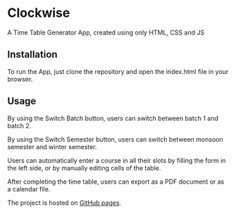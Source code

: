 # Clockwise
A Time Table Generator App, created using only HTML, CSS and JS

## Installation
To run the App, just clone the repository and open the index.html file in your browser.

## Usage
By using the Switch Batch button, users can switch between batch 1 and batch 2.

By using the Switch Semester button, users can switch between monsoon semester and winter semester.

Users can automatically enter a course in all their slots by filling the form in the left side, or by manually editing cells of the table.

After completing the time table, users can export as a PDF document or as a calendar file.

The project is hosted on [GitHub pages](https://ansilbayan.github.io/TimeTablecreator/).
